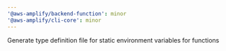 ```yaml
---
'@aws-amplify/backend-function': minor
'@aws-amplify/cli-core': minor
---
```


Generate type definition file for static environment variables for functions
